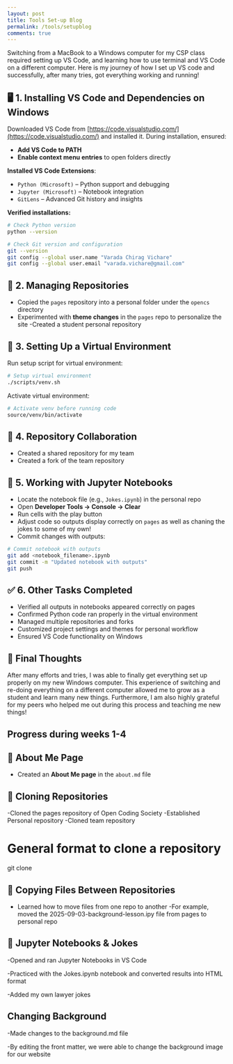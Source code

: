 ```yaml
---
layout: post
title: Tools Set-up Blog  
permalink: /tools/setupblog
comments: true
---
```


Switching from a MacBook to a Windows computer for my CSP class required setting up VS Code, and learning how to use terminal and VS Code on a different computer. Here is my journey of how I set up VS code and successfully, after many tries,  got everything working and running!

## 🖥️ 1. Installing VS Code and Dependencies on Windows

Downloaded VS Code from [https://code.visualstudio.com/](https://code.visualstudio.com/) and installed it. During installation, ensured:
- **Add VS Code to PATH**
- **Enable context menu entries** to open folders directly

**Installed VS Code Extensions**:
- `Python (Microsoft)` – Python support and debugging
- `Jupyter (Microsoft)` – Notebook integration
- `GitLens` – Advanced Git history and insights


**Verified installations:**

```bash
# Check Python version
python --version

# Check Git version and configuration
git --version
git config --global user.name "Varada Chirag Vichare"
git config --global user.email "varada.vichare@gmail.com"
```

## 📂 2. Managing Repositories

- Copied the `pages` repository into a personal folder under the `opencs` directory
- Experimented with **theme changes** in the `pages` repo to personalize the site
-Created a student personal repository 

## 🐍 3. Setting Up a Virtual Environment

Run setup script for virtual environment:

```bash
# Setup virtual environment
./scripts/venv.sh
```

Activate virtual environment:

```bash
# Activate venv before running code
source/venv/bin/activate
```


## 🤝 4. Repository Collaboration

- Created a shared repository for my team 
- Created a fork of the team repository 

## 📓 5. Working with Jupyter Notebooks

- Locate the notebook file (e.g., `Jokes.ipynb`) in the personal repo
- Open **Developer Tools → Console → Clear**
- Run cells with the play button
- Adjust code so outputs display correctly on `pages` as well as chaning the jokes to some of my own!
- Commit changes with outputs:

```bash
# Commit notebook with outputs
git add <notebook_filename>.ipynb
git commit -m "Updated notebook with outputs"
git push
```


## ✅ 6. Other Tasks Completed

- Verified all outputs in notebooks appeared correctly on pages
- Confirmed Python code ran properly in the virtual environment
- Managed multiple repositories and forks
- Customized project settings and themes for personal workflow
- Ensured VS Code functionality on Windows 

## 🌟 Final Thoughts

After many efforts and tries, I was able to finally get everything set up properly on my new Windows computer. This experience of switching and re-doing everything on a different computer allowed me to grow as a student and learn many new things. Furthermore, I am also highly grateful for my peers who helped me out during this process and teaching me new things! 

## Progress during weeks 1-4 

## 👤 About Me Page
- Created an **About Me page** in the `about.md` file

## 📂 Cloning Repositories 
-Cloned the pages repository of Open Coding Society
-Established Personal repository
-Cloned team repository

# General format to clone a repository
git clone <repository-url>

## 📑 Copying Files Between Repositories

- Learned how to move files from one repo to another
-For example, moved the 2025-09-03-background-lesson.ipy file from pages to personal repo

## 📓 Jupyter Notebooks & Jokes

-Opened and ran Jupyter Notebooks in VS Code

-Practiced with the Jokes.ipynb notebook and converted results into HTML format

-Added my own lawyer jokes

 ## Changing Background

-Made changes to the background.md file

-By editing the front matter, we were able to change the background image for our website

